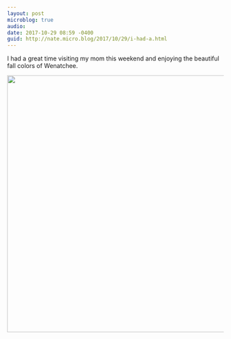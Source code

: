 ```yaml
---
layout: post
microblog: true
audio: 
date: 2017-10-29 08:59 -0400
guid: http://nate.micro.blog/2017/10/29/i-had-a.html
---
```

I had a great time visiting my mom this weekend and enjoying the beautiful fall colors of Wenatchee. 

<img src="http://nate.micro.blog/uploads/2017/208909d23c.jpg" width="600" height="599" />

